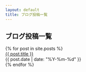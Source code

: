 ```yaml
---
layout: default
title: ブログ投稿一覧
---
```


## ブログ投稿一覧

<div id="post-list">
  <div class="ui very relaxed divided list">
  {% for post in site.posts %}
    <div class="item">
      <div class="content">
        <a class="header" href="{{ post.url }}">{{ post.title }}</a>
        <div class="description">{{ post.date | date: "%Y-%m-%d" }}</div>
      </div>
    </div>
  {% endfor %}
  </div>
</div>